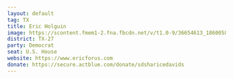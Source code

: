 ```yaml
---
layout: default
tag: TX
title: Eric Holguin
image: https://scontent.fmem1-2.fna.fbcdn.net/v/t1.0-9/36654613_1860058927623589_932716074619633664_n.png?_nc_cat=0&oh=60809998ddabb26a904ec9cf861621d9&oe=5C30AFF7
district: TX-27
party: Democrat
seat: U.S. House 
website: https://www.ericforus.com
donate: https://secure.actblue.com/donate/sdsharicedavids
---
```

